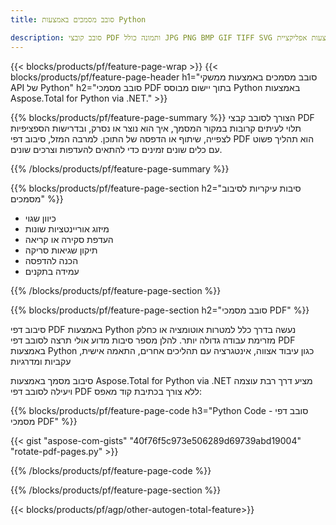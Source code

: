```yaml
---
title: סובב מסמכים באמצעות Python  

description: סובב קובצי PDF ותמונה כולל JPG PNG BMP GIF TIFF SVG באמצעות אפליקציית Python שלך.
---
```


{{< blocks/products/pf/feature-page-wrap >}}
{{< blocks/products/pf/feature-page-header h1="סובב מסמכים באמצעות ממשקי API של Python" h2="סובב מסמכי PDF בתוך יישום מבוסס Python באמצעות Aspose.Total for Python via .NET." >}}

{{% blocks/products/pf/feature-page-summary %}}
הצורך לסובב קבצי PDF תלוי לעיתים קרובות במקור המסמך, איך הוא נוצר או נסרק, ובדרישות הספציפיות לצפייה, שיתוף או הדפסה של התוכן.  למרבה המזל, סיבוב דפי PDF הוא תהליך פשוט עם כלים שונים זמינים כדי להתאים להעדפות וצרכים שונים.  

{{% /blocks/products/pf/feature-page-summary  %}}

{{% blocks/products/pf/feature-page-section  h2="סיבות עיקריות לסיבוב מסמכים" %}}

- כיוון שגוי  
- מיזוג אוריינטציות שונות  
- העדפת סקירה או קריאה  
- תיקון שגיאות סריקה  
- הכנה להדפסה
- עמידה בתקנים  

{{% /blocks/products/pf/feature-page-section %}}

{{% blocks/products/pf/feature-page-section  h2="סובב מסמכי PDF" %}}

סיבוב דפי PDF באמצעות Python נעשה בדרך כלל למטרות אוטומציה או כחלק מזרימת עבודה גדולה יותר.  להלן מספר סיבות מדוע אולי תרצה לסובב דפי PDF באמצעות Python כגון עיבוד אצווה, אינטגרציה עם תהליכים אחרים, התאמה אישית, עקביות ומדרגיות  <br />

סיבוב מסמך באמצעות Aspose.Total for Python via .NET מציע דרך רבת עוצמה ויעילה לסובב דפי PDF ללא צורך בכתיבת קוד מאפס:

{{% blocks/products/pf/feature-page-code h3="Python Code - סובב דפי מסמכי PDF" %}}

{{< gist "aspose-com-gists" "40f76f5c973e506289d69739abd19004" "rotate-pdf-pages.py" >}}

{{% /blocks/products/pf/feature-page-code  %}}

{{% /blocks/products/pf/feature-page-section %}}

{{< blocks/products/pf/agp/other-autogen-total-feature>}}
